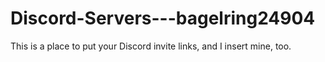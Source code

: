 # Discord-Servers---bagelring24904
This is a place to put your Discord invite links, and I insert mine, too.
